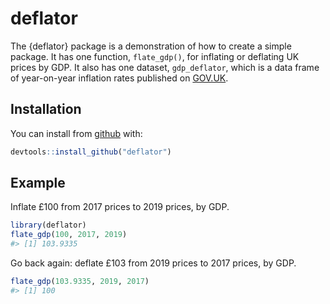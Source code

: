 
<!-- README.md is generated from README.Rmd. Please edit that file -->

# deflator

<!-- badges: start -->

<!-- badges: end -->

The {deflator} package is a demonstration of how to create a simple
package. It has one function, `flate_gdp()`, for inflating or deflating
UK prices by GDP. It also has one dataset, `gdp_deflator`, which is a
data frame of year-on-year inflation rates published on
[GOV.UK](https://www.gov.uk/government/statistics/gdp-deflators-at-market-prices-and-money-gdp-march-2019-quarterly-national-accounts).

## Installation

You can install from [github](https://github.com/nacnudus/deflator)
with:

``` r
devtools::install_github("deflator")
```

## Example

Inflate £100 from 2017 prices to 2019 prices, by GDP.

``` r
library(deflator)
flate_gdp(100, 2017, 2019)
#> [1] 103.9335
```

Go back again: deflate £103 from 2019 prices to 2017 prices, by GDP.

``` r
flate_gdp(103.9335, 2019, 2017)
#> [1] 100
```

